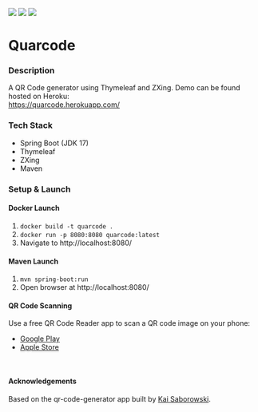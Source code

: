 ![](https://github.com/Lylio/image-repo/blob/master/logos/spring-boot.png?raw=true)
![](https://github.com/Lylio/image-repo/blob/master/logos/thymeleaf.png?raw=true)
![](https://github.com/Lylio/image-repo/blob/master/logos/qrcode.png?raw=true)

# Quarcode

### Description
A QR Code generator using Thymeleaf and ZXing. Demo can be found hosted on Heroku:  
https://quarcode.herokuapp.com/

### Tech Stack
- Spring Boot (JDK 17)
- Thymeleaf
- ZXing
- Maven

### Setup & Launch

#### Docker Launch
1. `docker build -t quarcode .`
2. `docker run -p 8080:8080 quarcode:latest`
3. Navigate to http://localhost:8080/

#### Maven Launch
1. `mvn spring-boot:run`
2. Open browser at http://localhost:8080/

#### QR Code Scanning
Use a free QR Code Reader app to scan a QR code image on your phone:

- [Google Play](https://play.google.com/store/apps/details?id=tw.mobileapp.qrcode.banner)
- [Apple Store](https://apps.apple.com/us/app/qr-code-reader/id1200318119)

<br/>

#### Acknowledgements
Based on the qr-code-generator app built by [Kai Saborowski](https://github.com/ksbrwsk/qrcode-generator).

